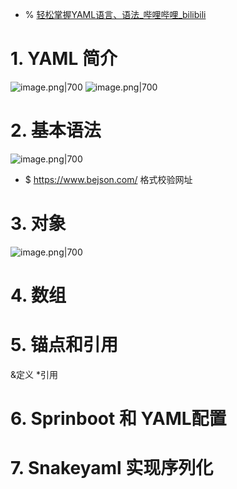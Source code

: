 - % [轻松掌握YAML语言、语法_哔哩哔哩_bilibili](https://www.bilibili.com/video/BV1yd4y1X75D/?spm_id_from=333.337.search-card.all.click)
# 1. YAML 简介
![image.png|700](https://fig-1321973591.cos.ap-nanjing.myqcloud.com/20241228101354.png)
![image.png|700](https://fig-1321973591.cos.ap-nanjing.myqcloud.com/20241228101448.png)
# 2. 基本语法
![image.png|700](https://fig-1321973591.cos.ap-nanjing.myqcloud.com/20241228101636.png)
- $ https://www.bejson.com/ 格式校验网址
# 3. 对象
![image.png|700](https://fig-1321973591.cos.ap-nanjing.myqcloud.com/20241228102538.png)

# 4. 数组

# 5. 锚点和引用
&定义
\*引用 
# 6. Sprinboot 和 YAML配置

# 7. Snakeyaml 实现序列化

